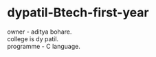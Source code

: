 # dypatil-Btech-first-year
owner - aditya bohare.
<br>
college is dy patil.<br>
programme - C language.
